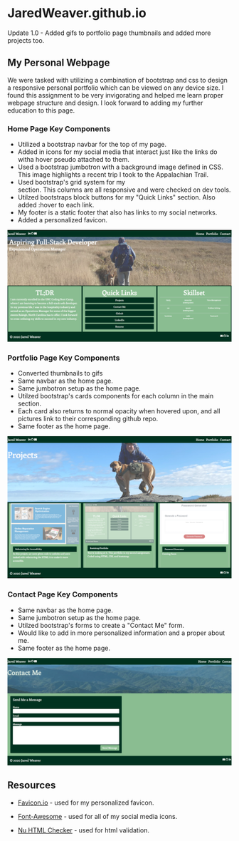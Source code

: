 # JaredWeaver.github.io

Update 1.0 - Added gifs to portfolio page thumbnails and added more projects too.

## My Personal Webpage

 We were tasked with utilizing a combination of bootstrap and css to design a responsive personal portfolio which can be viewed on any device size. I found this assignment to be very invigorating and helped me learn proper webpage structure and design. I look forward to adding my further education to this page.


### Home Page Key Components

- Utilized a bootstrap navbar for the top of my page.
- Added in icons for my social media that interact just like the links do witha hover pseudo attached to them.
- Used a bootstrap jumbotron with a background image defined in CSS. This image highlights a recent trip I took to the Appalachian Trail.
- Used bootstrap's grid system for my <main> section. This columns are all responsive and were checked on dev tools.
- Utilzed bootstraps block buttons for my "Quick Links" section. Also added :hover to each link. 
- My footer is a static footer that also has links to my social networks. 
- Added a personalized favicon.


![Screenshot](assets/Images/home-page-screenshot.png)


### Portfolio Page Key Components

- Converted thumbnails to gifs
- Same navbar as the home page.
- Same jumbotron setup as the home page.
- Utilzed bootstrap's cards components for each column in the main section. 
- Each card also returns to normal opacity when hovered upon, and all pictures link to their corresponding github repo.
- Same footer as the home page.


![screenshot](assets/Images/portfolio-page-screenshot.png)


### Contact Page Key Components

- Same navbar as the home page.
- Same jumbotron setup as the home page.
- Utilzed bootstrap's forms to create a "Contact Me" form. 
- Would like to add in more personalized information and a proper about me.
- Same footer as the home page.

![Screenshot](assets/Images/contact-page-screenshot.png)


## Resources


- [Favicon.io](https://favicon.io) - used for my personalized favicon.

- [Font-Awesome](https://fontawesome.com) - used for all of my social media icons.

- [Nu HTML Checker](https://validator.w3.org/nu/) - used for html validation.



